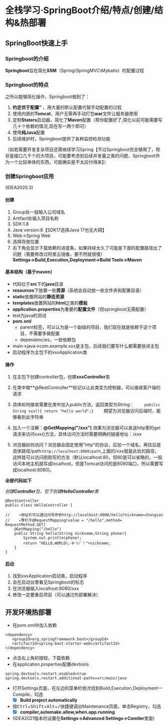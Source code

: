 # 全栈学习·SpringBoot介绍/特点/创建/结构&热部署

## SpringBoot快速上手
### Springboot的介绍 
**Springboot**旨在简化**SSM**（Spring\SpringMVC\Mybatis）的配置过程

### Springboot的特点
之所以能够简化操作，Springboot做到了：
 1. **约定优于配置”** ，用大量的默认配置代替手动配置的过程
 2. 使用内嵌的**Tomcat**，用户无需再手动打包**war**文件让服务器使用
 3. 定制**Staters**启动器，简化了**Maven**配置（帮你配置好了,简化以前可能需要写几十个依赖的情况,现在写一两个即可）
 4. 使用**纯Java**配置
 5. 后续维护时，Springboot提供了各种监控检测功能

（如若需要开发复杂项目还需继续学习Spring【不过Springboot完全够用了，除非是接口几千个的大项目，可能要考虑到后续并发量之类的问题，Springboot作为一个比较单体的东西，可能确实是不太应付得来】）
### 创建Springboot应用
(IDEA2020.3)
#### 创建

1. Group处一般输入公司域名
2. Artifact处输入项目名称
3. SDK:1.8
4. Java version:8【SDK17选择Java 17也无大碍】
5. Web→Spring Web
6. 选择存放位置
7. 右下角会显示下载依赖的进度条，如果持续太久了可能是下面的配置路径出了问题（需要修改过阿里云镜像，要不然就很慢） **Settings→Build,Execution,Deployment→Build Tools→Maven**

#### 基本结构（基于maven）

* 代码位于**src**下的**java**目录
* **resources**下放置一些**资源**（系统会自动放一些文件夹和配置目录）
* **static**放置网站的**静态资源**
* **templates**放置网站的**html**之类的**模板**
* **application.properties**为重要的**配置文件**（但springboot无需配置）
* test为java的测试
* **pom.xml**
	+ parent标签，可以认为是一个副级的项目，我们现在就是依赖于这个项目，不需要多做配置
	+ dependencies，一些依赖包
* main→java→com.example.xxx是主包，后续我们要写什么都需要放进主包
* 启动程序为主包下的xxxApplication类

#### 操作
1. 在主包下创建controller包，创建**xxxController**类 

2. 在类中做**@RestController**标记以让此类变为控制器，可以接收客户端的请求

3. 具体如何接收需要在类中加入public方法，返回类型为String：
 ``` 	 pubilic String xxx(){ return "hello world";}     ```
期望为浏览器访问后端时，能够看到此字符串

4. 加入一个注解：**@GetMapping("/xxx")**
    效果为浏览器可以发送http里的get请求来访问xxx()方法，具体访问方法时需要明确的链接地址：/xxx

5. 浏览器如何访问？浏览器会固定使用"http"的协议，后加一个域名，再往后是具体路径/path:``` http://localhost:8080/path ```,上面的/xxx就是此处的路径，这样就可以访问刚刚写的方法（默认localhost:80，但80是可以省略的，一般访问本地主机就写成localhost，但是Tomcat访问的是8080端口，所以需要写成localhost:8080)。

**全部代码如下**

*创建**Controller**包，包下创建**HelloController**类*

```
@RestController
public class HelloController {

//    →地址栏可以通过问号传参http://localhost:8080/hello?nickname=zhangsan
//    ↓等价于@RequestMapping(value = "/hello",method= RequestMethod.GET)
    @GetMapping("/hello")
    public String hello(String nickname,String phone){
        System.out.println(phone);
        return "HELLO,WORLD(｡･∀･)ﾉﾞ！"+nickname;
    }
}
```
#### 启动
1. 找到xxxApplication启动类，启动程序
2. 会在启动台里看见Springboot的标志
3. 在浏览器输入localhost:8080/xxx
4. 修改一定要重启项目（可以通过热部署解决）
## 开发环境热部署
- 在pom.xml中加入依赖
 ```
 <dependency>
 	<groupId>org.springframework.boot</groupId>
 	<artifactId>spring-boot-starter-web</artifactId>
 </dependency>
 ```
- 点击右上角的按钮，下载依赖
- 在application.properties配置devtools
```
spring.devtools.restart.enabled=true
spring.devtools.restart.additional-paths=src/main/java
```
- 打开Settings页面，在左边的菜单栏依次找到Build,Execution,Deployment一Compile，勾选
  - [x] **Build project automatically**
- 按<kbd>Ctrl</kbd>+<kbd>Shift</kbd>+<kbd>Alt</kbd>+<kbd>/</kbd>快捷键调出Maintenance页面，单击Registry，勾选
  - [x] **compiler,automake.allow,when.app.running**
- (IDEA2021版本的设置在**Settings→Advanced Settings→Comiler**里面)


